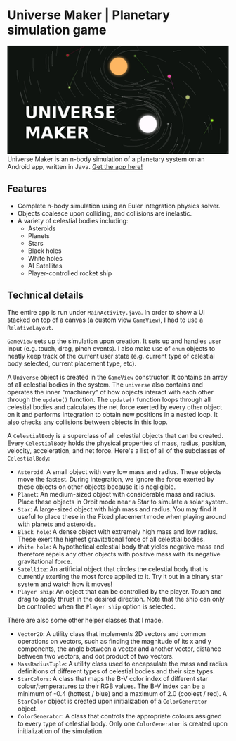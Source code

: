 # Universe Maker | Planetary simulation game
![Promo image](screenshots/universe_maker_promo.png)
Universe Maker is an n-body simulation of a planetary system on an Android app, written in Java. [Get the app here!](https://play.google.com/store/apps/details?id=com.leungjch.universemaker)
## Features
- Complete n-body simulation using an Euler integration physics solver.
- Objects coalesce upon colliding, and collisions are inelastic.
- A variety of celestial bodies including:
	- Asteroids
	- Planets
	- Stars
	- Black holes
	- White holes
	- AI Satellites
	- Player-controlled rocket ship

## Technical details
The entire app is run under `MainActivity.java`. In order to show a UI stacked on top of a canvas (a custom view `GameView`), I had to use a `RelativeLayout`. 

`GameView` sets up the simulation upon creation. It sets up and handles user input (e.g. touch, drag, pinch events). I also make use of `enum` objects to neatly keep track of the current user state (e.g. current type of celestial body selected, current placement type, etc). 

A `Universe` object is created in the `GameView` constructor. It contains an array of all celestial bodies in the system. The `universe` also contains and operates the inner "machinery" of how objects interact with each other through the `update()` function. The `update()` function loops through all celestial bodies and calculates the net force exerted by every other object on it and performs integration to obtain new positions in a nested loop. It also checks any collisions between objects in this loop. 

A `CelestialBody` is a superclass of all celestial objects that can be created. Every `CelestialBody` holds the physical properties of mass, radius, position, velocity, acceleration, and net force. Here's a list of all of the subclasses of `CelestialBody`:
- `Asteroid`: A small object with very low mass and radius. These objects move the fastest. During integration, we ignore the force exerted by these objects on other objects because it is negligible.
- `Planet`: An medium-sized object with considerable mass and radius. Place these objects in Orbit mode near a Star to simulate a solar system. 
- `Star`: A large-sized object with high mass and radius. You may find it useful to place these in the Fixed placement mode when playing around with planets and asteroids.
- `Black hole`: A dense object with extremely high mass and low radius. These exert the highest gravitational force of all celestial bodies.
- `White hole`: A hypothetical celestial body that yields negative mass and therefore repels any other objects with positive mass with its negative gravitational force.
- `Satellite`: An artificial object that circles the celestial body that is currently exerting the most force applied to it. Try it out in a binary star system and watch how it moves!
- `Player ship`: An object that can be controlled by the player. Touch and drag to apply thrust in the desired direction. Note that the ship can only be controlled when the `Player ship` option is selected.

There are also some other helper classes that I made.
- `Vector2D`: A utility class that implements 2D vectors and common operations on vectors, such as finding the magnitude of its x and y components, the angle between a vector and another vector, distance between two vectors, and dot product of two vectors.
- `MassRadiusTuple`: A utility class used to encapsulate the mass and radius definitions of different types of celestial bodies and their size types.
- `StarColors`: A class that maps the B-V color index of different star colour/temperatures to their RGB values. The B-V index can be a minimum of -0.4 (hottest / blue) and a maximum of 2.0 (coolest / red). A `StarColor` object is created upon initialization of a `ColorGenerator` object.
- `ColorGenerator`: A class that controls the appropriate colours assigned to every type of celestial body. Only one `ColorGenerator` is created upon initialization of the simulation.

